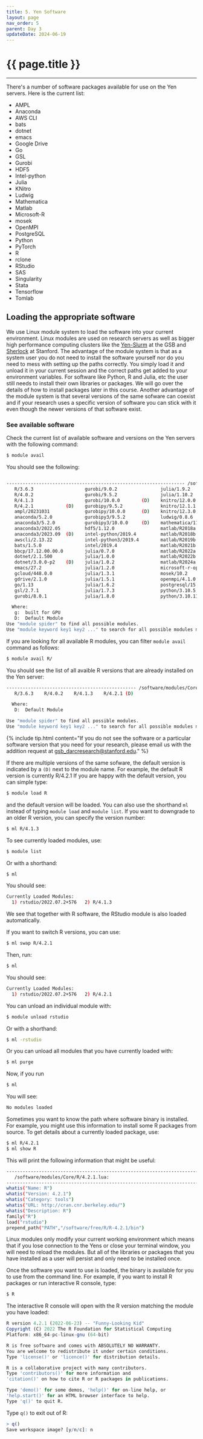 ```yaml
---
title: 5. Yen Software
layout: page 
nav_order: 5
parent: Day 3
updateDate: 2024-06-19
---
```


# {{ page.title }}
---
There's a number of software packages available for use on the Yen servers.  Here is the current list:

* AMPL
* Anaconda
* AWS CLI
* bats
* dotnet
* emacs
* Google Drive
* Go
* GSL
* Gurobi
* HDF5
* Intel-python
* Julia
* KNitro
* Ludwig
* Mathematica
* Matlab
* Microsoft-R
* mosek
* OpenMPI
* PostgreSQL
* Python
* PyTorch
* R
* rclone
* RStudio
* SAS
* Singularity
* Stata
* Tensorflow
* Tomlab

## Loading the appropriate software

We use Linux module system to load the software into your current environment. Linux modules are used on research servers
as well as bigger high performance computing clusters like the <a href="/yen/scheduler.html" target="_blank">Yen-Slurm</a> at the GSB and <a href="https://www.sherlock.stanford.edu/" target="_blank">Sherlock</a> at Stanford. 
The advantage of the module system is that as a system user you do not need to install the software yourself nor do you need to mess with setting up the paths correctly. 
You simply load it and unload it in your current session and the correct paths get added to your environment variables. For software like
Python, R and Julia, etc the user still needs to install their own libraries or packages. We will go over the details of how
to install packages later in this course. Another advantage of the module system is that several versions of the same sofware
can coexist and if your research uses a specific version of software you can stick with it even though the newer versions of that software exist.

### See available software

Check the current list of available software and versions on the Yen servers with the following command:


```bash
$ module avail
```

You should see the following:
```bash

------------------------------------------------------------------ /software/modules/Core ------------------------------------------------------------------
   R/3.6.3                   gurobi/9.0.2                julia/1.9.2                   python/3.11.3                  stata/18
   R/4.0.2                   gurobi/9.5.2                julia/1.10.2           (D)    pytorch/2.0.1         (g)      statamp/now
   R/4.1.3                   gurobi/10.0.0        (D)    knitro/12.0.0                 pytorch/2.1.2         (g,D)    statamp/16
   R/4.2.1            (D)    gurobipy/9.5.2              knitro/12.1.1                 rclone/1.47.0                  statamp/17    (D)
   ampl/20231031             gurobipy/10.0.0      (D)    knitro/12.3.0          (D)    rclone/1.54.0                  statamp/18
   anaconda/5.2.0            gurobipy3/9.5.2             ludwig/0.8.6           (g)    rclone/1.60.0                  tensorflow/2  (g)
   anaconda3/5.2.0           gurobipy3/10.0.0     (D)    mathematica/11.2              rclone/1.62.2                  tomlab/8.8
   anaconda3/2022.05         hdf5/1.12.0                 matlab/R2018a                 rclone/1.63.1         (D)      xstata-mp/now
   anaconda3/2023.09  (D)    intel-python/2019.4         matlab/R2018b                 rstudio/1.1.463                xstata-mp/16
   awscli/2.13.22            intel-python3/2019.4        matlab/R2019b                 rstudio/2022.07.2+576 (D)      xstata-mp/17  (D)
   bats/1.5.0                intel/2019.4                matlab/R2021b                 sas/9.4                        xstata-mp/18
   bbcp/17.12.00.00.0        julia/0.7.0                 matlab/R2022a                 singularity/3.4.0              xstata/now
   dotnet/2.1.500            julia/1.0.0                 matlab/R2022b                 singularity/3.11.5    (D)      xstata/16
   dotnet/3.0.0-p2    (D)    julia/1.0.2                 matlab/R2024a          (D)    stata-mp/now                   xstata/17     (D)
   emacs/27.2                julia/1.2.0                 microsoft-r-open/3.5.3        stata-mp/16                    xstata/18
   gcloud/448.0.0            julia/1.3.1                 mosek/10.2                    stata-mp/17           (D)      xstatamp/now
   gdrive/2.1.0              julia/1.5.1                 openmpi/4.1.0                 stata-mp/18                    xstatamp/16
   go/1.13                   julia/1.6.2                 postgresql/15.1        (g)    stata/now                      xstatamp/17   (D)
   gsl/2.7.1                 julia/1.7.3                 python/3.10.5          (D)    stata/16                       xstatamp/18
   gurobi/8.0.1              julia/1.8.0                 python/3.10.11                stata/17              (D)

  Where:
   g:  built for GPU
   D:  Default Module
Use "module spider" to find all possible modules.
Use "module keyword key1 key2 ..." to search for all possible modules matching any of the "keys".
```

If you are looking for all available R modules, you can filter `module avail` command as follows:

```bash
$ module avail R/
```

You should see the list of all avaible R versions that are already installed on the Yen server:

```bash
------------------------------------------------ /software/modules/Core -------------------------------------------------
   R/3.6.3    R/4.0.2    R/4.1.3    R/4.2.1 (D)

  Where:
   D:  Default Module

Use "module spider" to find all possible modules.
Use "module keyword key1 key2 ..." to search for all possible modules matching any of the "keys".
```

{% include tip.html content="If you do not see the software or a particular software version that you need for your research,
please email us with the addition request at [gsb_darcresearch@stanford.edu](mailto:gsb_darcresearch@stanford.edu)." %}

If there are multiple versions of the same sofware, the default version is indicated by a `(D)` next to the module name. 
For example, the default R version is currently R/4.2.1 If you are happy with the default version, you can simple type:

```bash
$ module load R
```

and the default version will be loaded. You can also use the shorthand `ml` instead of typing `module load` and `module list`. 
If you want to downgrade to an older R version, you
can specify the version number:

```bash
$ ml R/4.1.3
```

To see currently loaded modules, use:

```bash
$ module list
```

Or with a shorthand:
```bash
$ ml
```

You should see:

```bash
Currently Loaded Modules:
  1) rstudio/2022.07.2+576   2) R/4.1.3
```

We see that together with R software, the RStudio module is also loaded automatically.

If you want to switch R versions, you can use:

```bash
$ ml swap R/4.2.1
```

Then, run:
```bash
$ ml
```

You should see:

```bash
Currently Loaded Modules:
  1) rstudio/2022.07.2+576   2) R/4.2.1 
```

You can unload an individual module with:

```bash
$ module unload rstudio
```

Or with a shorthand:
```bash
$ ml -rstudio
```
Or you can unload all modules that you have currently loaded with:

```bash
$ ml purge
```

Now, if you run 

```bash
$ ml
```

You will see:

```bash
No modules loaded
```

Sometimes you want to know the path where software binary is installed. For example, you might use this information 
to install some R packages from source. To get details about a currently loaded package, use:

```bash
$ ml R/4.2.1
$ ml show R
```

This will print the following information that might be useful:

```bash
--------------------------------------------------------------------------------------------------
   /software/modules/Core/R/4.2.1.lua:
---------------------------------------------------------------------------------------------------
whatis("Name: R")
whatis("Version: 4.2.1")
whatis("Category: tools")
whatis("URL: http://cran.cnr.berkeley.edu/")
whatis("Description: R")
family("R")
load("rstudio")
prepend_path("PATH","/software/free/R/R-4.2.1/bin")
```

Linux modules only modify your current working environment which means that if you lose connection to the Yens or close your terminal window,
you will need to reload the modules. But all of the libraries or packages that you have installed as a user will persist and 
only need to be installed once.

Once the software you want to use is loaded, the binary is available for you to use from the command line. 
For example, if you want to install R packages or run interactive R console, type:

```bash
$ R
```

The interactive R console will open with the R version matching the module you have loaded:

```R
R version 4.2.1 (2022-06-23) -- "Funny-Looking Kid"
Copyright (C) 2022 The R Foundation for Statistical Computing
Platform: x86_64-pc-linux-gnu (64-bit)

R is free software and comes with ABSOLUTELY NO WARRANTY.
You are welcome to redistribute it under certain conditions.
Type 'license()' or 'licence()' for distribution details.

R is a collaborative project with many contributors.
Type 'contributors()' for more information and
'citation()' on how to cite R or R packages in publications.

Type 'demo()' for some demos, 'help()' for on-line help, or
'help.start()' for an HTML browser interface to help.
Type 'q()' to quit R.
```

Type `q()` to exit out of R:

```R
> q()
Save workspace image? [y/n/c]: n
```
